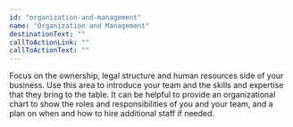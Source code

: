 ```yaml
---
id: "organization-and-management"
name: "Organization and Management"
destinationText: ""
callToActionLink: ""
callToActionText: ""
---
```


Focus on the ownership, legal structure and human resources side of your business. Use this area to introduce your team and the skills and expertise that they bring to the table. It can be helpful to provide an organizational chart to show the roles and responsibilities of you and your team, and a plan on when and how to hire additional staff if needed.
